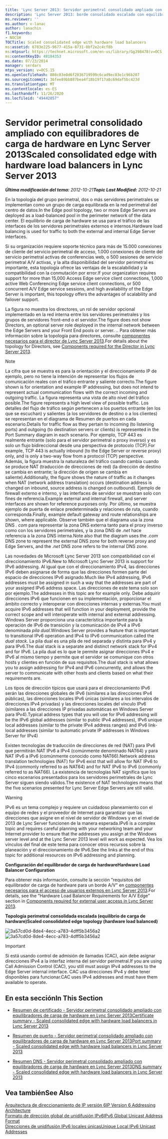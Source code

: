 ```yaml
---
title: 'Lync Server 2013: Servidor perimetral consolidado ampliado con equilibradores de carga de hardware'
description: 'Lync Server 2013: borde consolidado escalado con equilibradores de carga de hardware.'
ms.reviewer: ''
ms.author: v-lanac
author: lanachin
f1.keywords:
- NOCSH
TOCTitle: Scaled consolidated edge with hardware load balancers
ms:assetid: 6783e225-9677-415a-8731-0bf2e2c4cf8b
ms:mtpsurl: https://technet.microsoft.com/en-us/library/Gg398478(v=OCS.15)
ms:contentKeyID: 48184353
ms.date: 07/23/2014
manager: serdars
mtps_version: v=OCS.15
ms.openlocfilehash: 808c03e0d6f2836719599c6cad9ec83e1c96b207
ms.sourcegitcommit: 36fee89bb887bea4f18b19f17a8c69daf5bc423d
ms.translationtype: MT
ms.contentlocale: es-ES
ms.lasthandoff: 11/26/2020
ms.locfileid: "49442057"
---
```

# <a name="scaled-consolidated-edge-with-hardware-load-balancers-in-lync-server-2013"></a><span data-ttu-id="28628-103">Servidor perimetral consolidado ampliado con equilibradores de carga de hardware en Lync Server 2013</span><span class="sxs-lookup"><span data-stu-id="28628-103">Scaled consolidated edge with hardware load balancers in Lync Server 2013</span></span>

<div data-xmlns="http://www.w3.org/1999/xhtml">

<div class="topic" data-xmlns="http://www.w3.org/1999/xhtml" data-msxsl="urn:schemas-microsoft-com:xslt" data-cs="https://msdn.microsoft.com/">

<div data-asp="https://msdn2.microsoft.com/asp">



</div>

<div id="mainSection">

<div id="mainBody"><span data-ttu-id="28628-104">

<span> </span></span><span class="sxs-lookup"><span data-stu-id="28628-104">

<span> </span></span></span>

<span data-ttu-id="28628-105">_**Última modificación del tema:** 2012-10-21_</span><span class="sxs-lookup"><span data-stu-id="28628-105">_**Topic Last Modified:** 2012-10-21_</span></span>

<span data-ttu-id="28628-106">En la topología del grupo perimetral, dos o más servidores perimetrales se implementan como un grupo de carga equilibrada en la red perimetral del centro de datos.</span><span class="sxs-lookup"><span data-stu-id="28628-106">In the Edge pool topology, two or more Edge Servers are deployed as a load-balanced pool in the perimeter network of the data center.</span></span> <span data-ttu-id="28628-107">El equilibrio de carga de hardware se usa para el tráfico de las interfaces de los servidores perimetrales externos e internos.</span><span class="sxs-lookup"><span data-stu-id="28628-107">Hardware load balancing is used for traffic to both the external and internal Edge Server interfaces.</span></span>

<span data-ttu-id="28628-108">Si su organización requiere soporte técnico para más de 15.000 conexiones de cliente del servicio perimetral de acceso, 1.000 conexiones de cliente del servicio perimetral activas de conferencias web, o 500 sesiones de servicio perimetral A/V activas, y la alta disponibilidad del servidor perimetral es importante, esta topología ofrece las ventajas de la escalabilidad y la compatibilidad con la conmutación por error.</span><span class="sxs-lookup"><span data-stu-id="28628-108">If your organization requires support for more than 15,000 Access Edge service client connections, 1,000 active Web Conferencing Edge service client connections, or 500 concurrent A/V Edge service sessions, and high availability of the Edge Server is important, this topology offers the advantages of scalability and failover support.</span></span>

<span data-ttu-id="28628-109">La figura no muestra los directores, un rol de servidor opcional implementado en la red interna entre los servidores perimetrales y los grupos de servidores front-end o el servidor.</span><span class="sxs-lookup"><span data-stu-id="28628-109">The figure does not show Directors, an optional server role deployed in the internal network between the Edge Servers and your Front End pools or server.</span></span> <span data-ttu-id="28628-110">.</span><span class="sxs-lookup"><span data-stu-id="28628-110">.</span></span> <span data-ttu-id="28628-111">Para obtener más información sobre la topología para directores, consulte [componentes necesarios para el director de Lync Server 2013](lync-server-2013-components-required-for-the-director.md).</span><span class="sxs-lookup"><span data-stu-id="28628-111">For details about the topology for Directors, see [Components required for the Director in Lync Server 2013](lync-server-2013-components-required-for-the-director.md).</span></span>

<div>


> [!NOTE]  
> <span data-ttu-id="28628-112">La cifra que se muestra es para la orientación y el direccionamiento IP de ejemplo, pero no tiene la intención de representar los flujos de comunicación reales con el tráfico entrante y saliente correcto.</span><span class="sxs-lookup"><span data-stu-id="28628-112">The figure shown is for orientation and example IP addressing, but does not intend to represent actual communication flows with the correct incoming and outgoing traffic.</span></span> <span data-ttu-id="28628-113">La figura representa una vista de alto nivel del tráfico posible.</span><span class="sxs-lookup"><span data-stu-id="28628-113">The figure represents a high level view of possible traffic.</span></span> <span data-ttu-id="28628-114">Los detalles del flujo de tráfico según pertenecen a los puertos entrante (en los que se escuchan) y salientes (a los servidores de destino o a los clientes) se representan en el diagrama de Resumen de puertos en cada escenario.</span><span class="sxs-lookup"><span data-stu-id="28628-114">Details for traffic flow as they pertain to incoming (to listening ports) and outgoing (to destination servers or clients) is represented in the Port Summary diagram in each scenario.</span></span> <span data-ttu-id="28628-115">Por ejemplo, TCP 443 es realmente entrante (solo para el servidor perimetral o proxy inverso) y es solo un flujo bidireccional desde una perspectiva de protocolo (TCP).</span><span class="sxs-lookup"><span data-stu-id="28628-115">For example, TCP 443 is actually inbound (to the Edge Server or reverse proxy) only, and is only a two-way flow from a protocol (TCP) perspective.</span></span> <span data-ttu-id="28628-116">Además, la figura muestra la naturaleza del tráfico cuando cambia cuando se produce NAT (traducción de direcciones de red) (la dirección de destino se cambia en entrante; la dirección de origen se cambia en saliente).</span><span class="sxs-lookup"><span data-stu-id="28628-116">Additionally, the figure shows the nature of traffic as it changes when NAT (network address translation) occurs (destination address is changed on inbound, source address is changed on outbound).</span></span> <span data-ttu-id="28628-117">Ejemplo de firewall externo e interno, y las interfaces de servidor se muestran solo con fines de referencia.</span><span class="sxs-lookup"><span data-stu-id="28628-117">Example external and internal firewall, and server interfaces are shown for reference purposes only.</span></span> <span data-ttu-id="28628-118">Por último, se muestra ejemplo de puerta de enlace predeterminada y relaciones de ruta, cuando corresponda.</span><span class="sxs-lookup"><span data-stu-id="28628-118">Finally, example default gateway and route relationships are shown, where applicable.</span></span> <span data-ttu-id="28628-119">Observe también que el diagrama usa la zona DNS <EM>. com</EM> para representar la zona DNS externa tanto para el proxy inverso como con los servidores perimetrales, y la zona DNS de <EM>.net</EM> hace referencia a la zona DNS interna.</span><span class="sxs-lookup"><span data-stu-id="28628-119">Note also that the diagram uses the <EM>.com</EM> DNS zone to represent the external DNS zone for both reverse proxy and Edge Servers, and the <EM>.net</EM> DNS zone refers to the internal DNS zone.</span></span>



</div>

<span data-ttu-id="28628-120">Las novedades de Microsoft Lync Server 2013 son compatibilidad con el direccionamiento IPv6.</span><span class="sxs-lookup"><span data-stu-id="28628-120">New to Microsoft Lync Server 2013 is support for IPv6 addressing.</span></span> <span data-ttu-id="28628-121">Al igual que con el direccionamiento IPv4, las direcciones IPv6 deben asignarse de forma que las direcciones formen parte del espacio de direcciones IPv6 asignado.</span><span class="sxs-lookup"><span data-stu-id="28628-121">Much like IPv4 addressing, IPv6 addresses must be assigned in such a way that the addresses are part of your assigned IPv6 address space.</span></span> <span data-ttu-id="28628-122">Las direcciones de este tema solo son por ejemplo.</span><span class="sxs-lookup"><span data-stu-id="28628-122">The addresses in this topic are for example only.</span></span> <span data-ttu-id="28628-123">Debe adquirir direcciones IPv6 que funcionen en su implementación, proporcionar el ámbito correcto y interoperar con direcciones internas y externas.</span><span class="sxs-lookup"><span data-stu-id="28628-123">You must acquire IPv6 addresses that will function in your deployment, provide the correct scope and will interoperate with internal and external addressing.</span></span> <span data-ttu-id="28628-124">Windows Server proporciona una característica importante para la operación de IPv6 de transición y la comunicación de IPv4 a IPv6 denominada *pila dual*.</span><span class="sxs-lookup"><span data-stu-id="28628-124">Windows Server provides a feature that is important to transitional IPv6 operation and IPv4 to IPv6 communication called the *dual stack*.</span></span> <span data-ttu-id="28628-125">La pila dual es una pila de red separada y distinta para IPv4 y para IPv6.</span><span class="sxs-lookup"><span data-stu-id="28628-125">The dual stack is a separate and distinct network stack for IPv4 and for IPv6.</span></span> <span data-ttu-id="28628-126">La pila dual es lo que le permite asignar direcciones IPv4 e IPv6 al mismo tiempo y permite que el servidor se comunique con otros hosts y clientes en función de sus requisitos.</span><span class="sxs-lookup"><span data-stu-id="28628-126">The dual stack is what allows you to assign addressing for IPv4 and IPv6 concurrently, and allows the server to communicate with other hosts and clients based on what their requirements are.</span></span>

<span data-ttu-id="28628-127">Los tipos de dirección típicos que usará para el direccionamiento IPv6 serán las direcciones globales de IPv6 (similares a las direcciones IPv4 públicas), las direcciones locales IPv6 únicas (similares a los intervalos de direcciones IPv4 privadas) y las direcciones locales del vínculo IPv6 (similares a las direcciones IP privadas automáticas en Windows Server para IPv4).</span><span class="sxs-lookup"><span data-stu-id="28628-127">Typical address types that you will use for IPv6 addressing will be the IPv6 global addresses (similar to public IPv4 addresses), IPv6 unique local addresses (similar to the private IPv4 address ranges) and IPv6 link-local addresses (similar to automatic private IP addresses in Windows Server for IPv4)</span></span>

<span data-ttu-id="28628-128">Existen tecnologías de traducción de direcciones de red (NAT) para IPv6 que permitirán NAT IPv6 a IPv4 (comúnmente denominado NAT64) y para NAT IPv6 a IPv6 (comúnmente conocido como NAT66).</span><span class="sxs-lookup"><span data-stu-id="28628-128">Network address translation technologies (NAT) for IPv6 exist that will allow for NAT IPv6 to IPv4 (commonly referred to as NAT64) and for NAT IPv6 to IPv6 (commonly referred to as NAT66).</span></span> <span data-ttu-id="28628-129">La existencia de tecnologías NAT significa que los cinco escenarios presentados para los servidores perimetrales de Lync Server siguen siendo válidos.</span><span class="sxs-lookup"><span data-stu-id="28628-129">The existence of NAT technologies means that the five scenarios presented for Lync Server Edge Servers are still valid.</span></span>

<div>


> [!WARNING]  
> <span data-ttu-id="28628-130">IPv6 es un tema complejo y requiere un cuidadoso planeamiento con el equipo de redes y el proveedor de Internet para garantizar que las direcciones que asigne en el nivel de servidor de Windows y en el nivel de 2013 de Lync Server funcionen de la manera esperada.</span><span class="sxs-lookup"><span data-stu-id="28628-130">IPv6 is a complex topic and requires careful planning with your networking team and your Internet provider to ensure that the addresses you assign at the Windows server level and at the Lync Server 2013 level will work as expected.</span></span> <span data-ttu-id="28628-131">Vea los vínculos del final de este tema para conocer otros recursos sobre la planeación y el direccionamiento de IPv6.</span><span class="sxs-lookup"><span data-stu-id="28628-131">See the links at the end of this topic for additional resources on IPv6 addressing and planning.</span></span>



</div>

<span data-ttu-id="28628-132">**Configuración del equilibrador de carga de hardware**</span><span class="sxs-lookup"><span data-stu-id="28628-132">**Hardware Load Balancer Configuration**</span></span>

<span data-ttu-id="28628-133">Para obtener más información, consulte la sección "requisitos del equilibrador de carga de hardware para un borde A/V" en [componentes necesarios para el acceso de usuarios externos en Lync Server 2013](lync-server-2013-components-required-for-external-user-access.md).</span><span class="sxs-lookup"><span data-stu-id="28628-133">For details, see the “Hardware Load Balancer Requirements for A/V Edge” section in [Components required for external user access in Lync Server 2013](lync-server-2013-components-required-for-external-user-access.md).</span></span>

<span data-ttu-id="28628-134">**Topología perimetral consolidada escalada (equilibrio de carga de hardware)**</span><span class="sxs-lookup"><span data-stu-id="28628-134">**Scaled consolidated edge topology (hardware load balanced)**</span></span>

<span data-ttu-id="28628-135">![3a57cd0d-8de4-4ecc-a783-4dff5b3456a2](images/Gg398478.3a57cd0d-8de4-4ecc-a783-4dff5b3456a2(OCS.15).jpg "3a57cd0d-8de4-4ecc-a783-4dff5b3456a2")</span><span class="sxs-lookup"><span data-stu-id="28628-135">![3a57cd0d-8de4-4ecc-a783-4dff5b3456a2](images/Gg398478.3a57cd0d-8de4-4ecc-a783-4dff5b3456a2(OCS.15).jpg "3a57cd0d-8de4-4ecc-a783-4dff5b3456a2")</span></span>

<div>


> [!IMPORTANT]  
> <span data-ttu-id="28628-136">Si está usando control de admisión de llamadas (CAC), aún debe asignar direcciones IPv4 a la interfaz interna del servidor perimetral.</span><span class="sxs-lookup"><span data-stu-id="28628-136">If you are using Call Admission Control (CAC), you still must assign IPv4 addresses to the Edge Server internal interface.</span></span> <span data-ttu-id="28628-137">CAC usa direcciones IPv4 y debe tener disponibles para funcionar.</span><span class="sxs-lookup"><span data-stu-id="28628-137">CAC uses IPv4 addresses and must have them available to operate.</span></span>



</div>

<div>

## <a name="in-this-section"></a><span data-ttu-id="28628-138">En esta sección</span><span class="sxs-lookup"><span data-stu-id="28628-138">In This Section</span></span>

  - [<span data-ttu-id="28628-139">Resumen de certificado - Servidor perimetral consolidado ampliado con equilibradores de carga de hardware en Lync Server 2013</span><span class="sxs-lookup"><span data-stu-id="28628-139">Certificate summary - Scaled consolidated edge with hardware load balancers in Lync Server 2013</span></span>](lync-server-2013-certificate-summary-scaled-consolidated-edge-with-hardware-load-balancers.md)

  - [<span data-ttu-id="28628-140">Resumen de puerto - Servidor perimetral consolidado ampliado con equilibradores de carga de hardware en Lync Server 2013</span><span class="sxs-lookup"><span data-stu-id="28628-140">Port summary - Scaled consolidated edge with hardware load balancers in Lync Server 2013</span></span>](lync-server-2013-port-summary-scaled-consolidated-edge-with-hardware-load-balancers.md)

  - [<span data-ttu-id="28628-141">Resumen DNS - Servidor perimetral consolidado ampliado con equilibradores de carga de hardware en Lync Server 2013</span><span class="sxs-lookup"><span data-stu-id="28628-141">DNS summary - Scaled consolidated edge with hardware load balancers in Lync Server 2013</span></span>](lync-server-2013-dns-summary-scaled-consolidated-edge-with-hardware-load-balancers.md)

</div>

<div>

## <a name="see-also"></a><span data-ttu-id="28628-142">Vea también</span><span class="sxs-lookup"><span data-stu-id="28628-142">See Also</span></span>


[<span data-ttu-id="28628-143">Arquitectura de direccionamiento de IP versión 6</span><span class="sxs-lookup"><span data-stu-id="28628-143">IP Version 6 Addressing Architecture</span></span>](https://tools.ietf.org/html/rfc4291)  
[<span data-ttu-id="28628-144">Formato de dirección global de unidifusión IPv6</span><span class="sxs-lookup"><span data-stu-id="28628-144">IPv6 Global Unicast Address Format</span></span>](https://tools.ietf.org/html/rfc3587)  
[<span data-ttu-id="28628-145">Direcciones de unidifusión IPv6 locales únicas</span><span class="sxs-lookup"><span data-stu-id="28628-145">Unique Local IPv6 Unicast Addresses</span></span>](https://tools.ietf.org/html/rfc4193)  
  

<span data-ttu-id="28628-146"></div>

</div>

<span> </span>

</div>

</div>

</span><span class="sxs-lookup"><span data-stu-id="28628-146"></div>

</div>

<span> </span>

</div>

</div>

</span></span></div>

